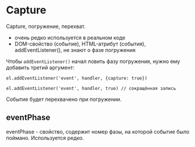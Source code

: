 # Capture
Capture, погружение, перехват.

- очень редко используется в реальном коде
- DOM-свойство (событие), HTML-атрибут (события), addEventListener(), не знают о фазе погружения

Чтобы `addEventListener()` начал ловить фазу погружения, нужно ему добавить третий аргумент:

    el.addEventListener('event', handler, {capture: true})

    el.addEventListener('event', handler, true) // сокращённая запись

Событие будет перехвачено при погружении.

## eventPhase
eventPhase - свойство, содержит номер фазы, на которой событие было поймано. Используется редко.
